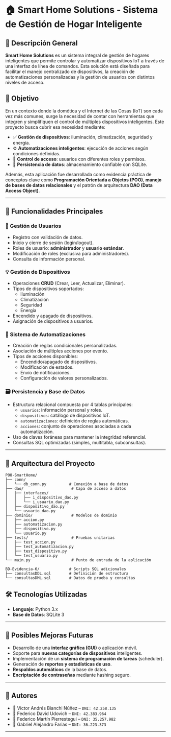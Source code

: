 # 🏠 Smart Home Solutions - Sistema de Gestión de Hogar Inteligente

## 📘 Descripción General

**Smart Home Solutions** es un sistema integral de gestión de hogares inteligentes que permite controlar y automatizar dispositivos IoT a través de una interfaz de línea de comandos. Esta solución está diseñada para facilitar el manejo centralizado de dispositivos, la creación de automatizaciones personalizadas y la gestión de usuarios con distintos niveles de acceso.

## 🎯 Objetivo

En un contexto donde la domótica y el Internet de las Cosas (IoT) son cada vez más comunes, surge la necesidad de contar con herramientas que integren y simplifiquen el control de múltiples dispositivos inteligentes. Este proyecto busca cubrir esa necesidad mediante:

- ✅ **Gestión de dispositivos**: iluminación, climatización, seguridad y energía.
- ⚙️ **Automatizaciones inteligentes**: ejecución de acciones según condiciones definidas.
- 🔐 **Control de acceso**: usuarios con diferentes roles y permisos.
- 💾 **Persistencia de datos**: almacenamiento confiable con SQLite.

Además, esta aplicación fue desarrollada como evidencia práctica de conceptos clave como **Programación Orientada a Objetos (POO)**, **manejo de bases de datos relacionales** y el patrón de arquitectura **DAO (Data Access Object)**.

---

## 🧰 Funcionalidades Principales

### 👤 Gestión de Usuarios
- Registro con validación de datos.
- Inicio y cierre de sesión (login/logout).
- Roles de usuario: **administrador** y **usuario estándar**.
- Modificación de roles (exclusiva para administradores).
- Consulta de información personal.

### 💡 Gestión de Dispositivos
- Operaciones **CRUD** (Crear, Leer, Actualizar, Eliminar).
- Tipos de dispositivos soportados:
  - Iluminación
  - Climatización
  - Seguridad
  - Energía
- Encendido y apagado de dispositivos.
- Asignación de dispositivos a usuarios.

### 🤖 Sistema de Automatizaciones
- Creación de reglas condicionales personalizadas.
- Asociación de múltiples acciones por evento.
- Tipos de acciones disponibles:
  - Encendido/apagado de dispositivos.
  - Modificación de estados.
  - Envío de notificaciones.
  - Configuración de valores personalizados.

### 🗃️ Persistencia y Base de Datos
- Estructura relacional compuesta por 4 tablas principales:
  - `usuarios`: información personal y roles.
  - `dispositivos`: catálogo de dispositivos IoT.
  - `automatizaciones`: definición de reglas automáticas.
  - `acciones`: conjunto de operaciones asociadas a cada automatización.
- Uso de claves foráneas para mantener la integridad referencial.
- Consultas SQL optimizadas (simples, multitabla, subconsultas).

---

## 🧱 Arquitectura del Proyecto


```
POO-SmartHome/
├── conn/
│   └── db_conn.py          # Conexión a base de datos
├── dao/                     # Capa de acceso a datos
│   ├── interfaces/
│   │   ├── i_dispositivo_dao.py
│   │   └── i_usuario_dao.py
│   ├── dispositivo_dao.py
│   └── usuario_dao.py
├── dominio/                 # Modelos de dominio
│   ├── accion.py
│   ├── automatizacion.py
│   ├── dispositivo.py
│   └── usuario.py
├── tests/                   # Pruebas unitarias
│   ├── test_accion.py
│   ├── test_automatizacion.py
│   ├── test_dispositivo.py
│   └── test_usuario.py
└── main.py                  # Punto de entrada de la aplicación

BD-Evidencia-6/             # Scripts SQL adicionales
├── consultasDDL.sql        # Definición de estructura
└── consultasDML.sql        # Datos de prueba y consultas
```

## 🛠️ Tecnologías Utilizadas

- **Lenguaje**: Python 3.x  
- **Base de Datos**: SQLite 3

---

## 🚀 Posibles Mejoras Futuras

- Desarrollo de una **interfaz gráfica (GUI)** o aplicación móvil.
- Soporte para **nuevas categorías de dispositivos** inteligentes.
- Implementación de un **sistema de programación de tareas** (scheduler).
- Generación de **reportes y estadísticas de uso**.
- **Respaldos automáticos** de la base de datos.
- **Encriptación de contraseñas** mediante hashing seguro.

---

## 👥 Autores

- 📌 Victor Andrés Bianchi Núñez – `DNI: 42.258.135`  
- 📌 Federico David Udovich – `DNI: 42.383.964`  
- 📌 Federico Martín Pierrestegui – `DNI: 35.257.982`  
- 📌 Gabriel Alejandro Farias – `DNI: 36.223.373`  

---
